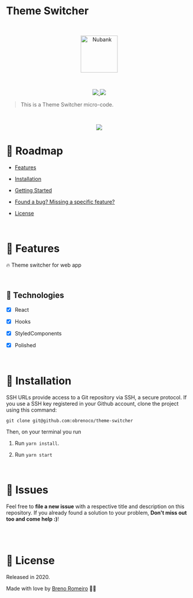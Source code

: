 # Theme Switcher
<br/>
<p  align="center">
<img  src="https://media.giphy.com/media/2uInRRbkIOiH6bkxPQ/source.gif"  height="100" alt="Nubank">
</p>
<br/>


<p  align="center">
  <a  href="">
  <img  src="https://img.shields.io/github/stars/obrenoco/theme-switcher"/>
  </a>
  <img  src="https://img.shields.io/github/forks/obrenoco/theme-switcher"/>
  </>
</p>







> This is a Theme Switcher micro-code. 

  

<br />

<p  align="center">
<img  src="https://media.giphy.com/media/hnFPfsoBSS1J0LpOxH/giphy.gif" />
</p>



# :pushpin: Roadmap



* [Features](#rocket-features)

* [Installation](#construction_worker-installation)


* [Getting Started](#runner-getting-started)


* [Found a bug? Missing a specific feature?](#bug-issues)


* [License](#closed_book-license)


<br />

# :rocket: Features

🔥 Theme switcher for web app


<br />

## :robot: Technologies

- [x] React
- [x] Hooks
- [x] StyledComponents
- [x] Polished


<br />

# :construction_worker: Installation



SSH URLs provide access to a Git repository via SSH, a secure protocol. If you use a SSH key registered in your Github account, clone the project using this command:



```git clone git@github.com:obrenoco/theme-switcher```


Then, on your terminal you run

1. Run `yarn install`.<br />


2. Run `yarn start`

   
<br />


# :bug: Issues



Feel free to **file a new issue** with a respective title and description on this repository. If you already found a solution to your problem, **Don't miss out too and come help :)**!



<br />








<br/>

# :closed_book: License


Released in 2020.

Made with love by [Breno Romeiro](https://github.com/obrenoco) 💜🚀
